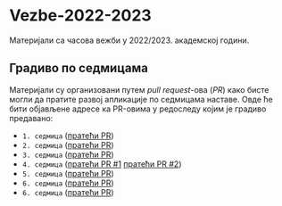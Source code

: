 # Vezbe-2022-2023
Материјали са часова вежби у 2022/2023. академској години.

## Градиво по седмицама

Материјали су организовани путем _pull request_-ова (_PR_) како бисте могли да пратите развој апликације по седмицама наставе. Овде ће бити објављене адресе ка PR-овима у редоследу којим је градиво предавано:

- `1. седмица` ([пратећи PR](https://github.com/MatfRS2/Vezbe-2022-2023/pull/1))
- `2. седмица` ([пратећи PR](https://github.com/MatfRS2/Vezbe-2022-2023/pull/2))
- `3. седмица` ([пратећи PR](https://github.com/MatfRS2/Vezbe-2022-2023/pull/3))
- `4. седмица` ([пратећи PR #1](https://github.com/MatfRS2/Vezbe-2022-2023/pull/4) [пратећи PR #2](https://github.com/MatfRS2/Vezbe-2022-2023/pull/5))
- `5. седмица` ([пратећи PR](https://github.com/MatfRS2/Vezbe-2022-2023/pull/6))
- `6. седмица` ([пратећи PR](https://github.com/MatfRS2/Vezbe-2022-2023/pull/6))
- `6. седмица` ([пратећи PR](https://github.com/MatfRS2/Vezbe-2022-2023/pull/7))

